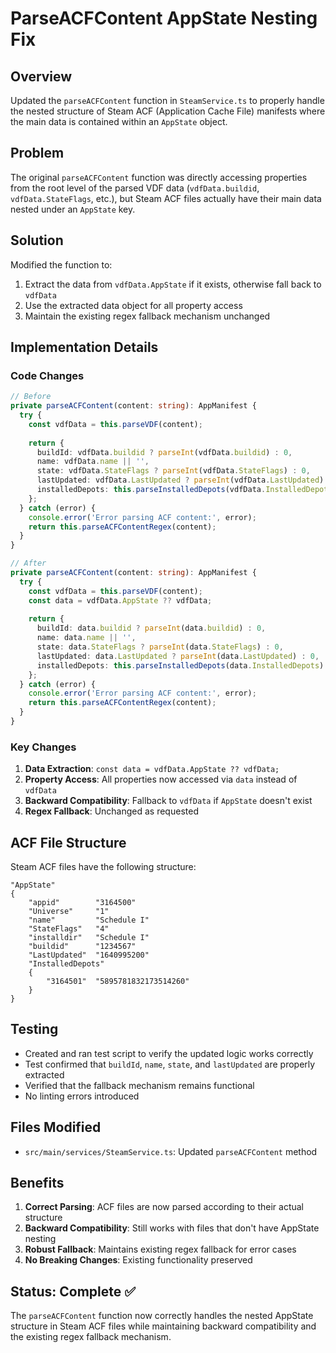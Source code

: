 # ParseACFContent AppState Nesting Fix

## Overview
Updated the `parseACFContent` function in `SteamService.ts` to properly handle the nested structure of Steam ACF (Application Cache File) manifests where the main data is contained within an `AppState` object.

## Problem
The original `parseACFContent` function was directly accessing properties from the root level of the parsed VDF data (`vdfData.buildid`, `vdfData.StateFlags`, etc.), but Steam ACF files actually have their main data nested under an `AppState` key.

## Solution
Modified the function to:
1. Extract the data from `vdfData.AppState` if it exists, otherwise fall back to `vdfData`
2. Use the extracted data object for all property access
3. Maintain the existing regex fallback mechanism unchanged

## Implementation Details

### Code Changes
```typescript
// Before
private parseACFContent(content: string): AppManifest {
  try {
    const vdfData = this.parseVDF(content);
    
    return {
      buildId: vdfData.buildid ? parseInt(vdfData.buildid) : 0,
      name: vdfData.name || '',
      state: vdfData.StateFlags ? parseInt(vdfData.StateFlags) : 0,
      lastUpdated: vdfData.LastUpdated ? parseInt(vdfData.LastUpdated) : 0,
      installedDepots: this.parseInstalledDepots(vdfData.InstalledDepots)
    };
  } catch (error) {
    console.error('Error parsing ACF content:', error);
    return this.parseACFContentRegex(content);
  }
}

// After
private parseACFContent(content: string): AppManifest {
  try {
    const vdfData = this.parseVDF(content);
    const data = vdfData.AppState ?? vdfData;
    
    return {
      buildId: data.buildid ? parseInt(data.buildid) : 0,
      name: data.name || '',
      state: data.StateFlags ? parseInt(data.StateFlags) : 0,
      lastUpdated: data.LastUpdated ? parseInt(data.LastUpdated) : 0,
      installedDepots: this.parseInstalledDepots(data.InstalledDepots)
    };
  } catch (error) {
    console.error('Error parsing ACF content:', error);
    return this.parseACFContentRegex(content);
  }
}
```

### Key Changes
1. **Data Extraction**: `const data = vdfData.AppState ?? vdfData;`
2. **Property Access**: All properties now accessed via `data` instead of `vdfData`
3. **Backward Compatibility**: Fallback to `vdfData` if `AppState` doesn't exist
4. **Regex Fallback**: Unchanged as requested

## ACF File Structure
Steam ACF files have the following structure:
```
"AppState"
{
    "appid"        "3164500"
    "Universe"     "1"
    "name"         "Schedule I"
    "StateFlags"   "4"
    "installdir"   "Schedule I"
    "buildid"      "1234567"
    "LastUpdated"  "1640995200"
    "InstalledDepots"
    {
        "3164501"  "5895781832173514260"
    }
}
```

## Testing
- Created and ran test script to verify the updated logic works correctly
- Test confirmed that `buildId`, `name`, `state`, and `lastUpdated` are properly extracted
- Verified that the fallback mechanism remains functional
- No linting errors introduced

## Files Modified
- `src/main/services/SteamService.ts`: Updated `parseACFContent` method

## Benefits
1. **Correct Parsing**: ACF files are now parsed according to their actual structure
2. **Backward Compatibility**: Still works with files that don't have AppState nesting
3. **Robust Fallback**: Maintains existing regex fallback for error cases
4. **No Breaking Changes**: Existing functionality preserved

## Status: Complete ✅
The `parseACFContent` function now correctly handles the nested AppState structure in Steam ACF files while maintaining backward compatibility and the existing regex fallback mechanism.
